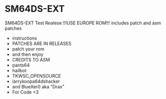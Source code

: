 # SM64DS-EXT 
SM64DS-EXT Test Realese !!!USE EUROPE ROM!!!
includes patch and asm patches
- instructions
- PATCHES ARE IN RELEASES
- patch your rom
- and then enjoy
- CREDITS TO ASM
- pants64
- hailbot
- TKWSC_OPENSOURCE
- larrykoopa64dshacker
- and BlueXer0 aka "Drax"
- For Code <3


